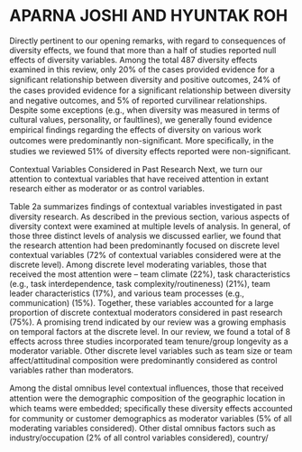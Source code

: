 # APARNA JOSHI AND HYUNTAK ROH

Directly pertinent to our opening remarks, with regard to consequences of diversity effects, we found that more than a half of studies reported null effects of diversity variables. Among the total 487 diversity effects examined in this review, only 20% of the cases provided evidence for a signiﬁcant relationship between diversity and positive outcomes, 24% of the cases provided evidence for a signiﬁcant relationship between diversity and negative outcomes, and 5% of reported curvilinear relationships. Despite some exceptions (e.g., when diversity was measured in terms of cultural values, personality, or faultlines), we generally found evidence empirical ﬁndings regarding the effects of diversity on various work outcomes were predominantly non-signiﬁcant. More speciﬁcally, in the studies we reviewed 51% of diversity effects reported were non-signiﬁcant.

Contextual Variables Considered in Past Research Next, we turn our attention to contextual variables that have received attention in extant research either as moderator or as control variables.

Table 2a summarizes ﬁndings of contextual variables investigated in past diversity research. As described in the previous section, various aspects of diversity context were examined at multiple levels of analysis. In general, of those three distinct levels of analysis we discussed earlier, we found that the research attention had been predominantly focused on discrete level contextual variables (72% of contextual variables considered were at the discrete level). Among discrete level moderating variables, those that received the most attention were – team climate (22%), task characteristics (e.g., task interdependence, task complexity/routineness) (21%), team leader characteristics (17%), and various team processes (e.g., communication) (15%). Together, these variables accounted for a large proportion of discrete contextual moderators considered in past research (75%). A promising trend indicated by our review was a growing emphasis on temporal factors at the discrete level. In our review, we found a total of 8 effects across three studies incorporated team tenure/group longevity as a moderator variable. Other discrete level variables such as team size or team affect/attitudinal composition were predominantly considered as control variables rather than moderators.

Among the distal omnibus level contextual inﬂuences, those that received attention were the demographic composition of the geographic location in which teams were embedded; speciﬁcally these diversity effects accounted for community or customer demographics as moderator variables (5% of all moderating variables considered). Other distal omnibus factors such as industry/occupation (2% of all control variables considered), country/